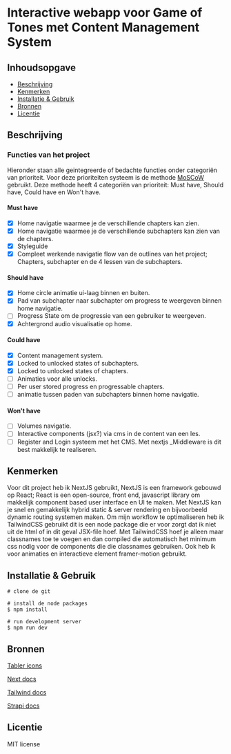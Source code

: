 # Interactive webapp voor Game of Tones met Content Management System

## Inhoudsopgave

  * [Beschrijving](#beschrijving)
  * [Kenmerken](#kenmerken)
  * [Installatie & Gebruik](#installatie)
  * [Bronnen](#bronnen)
  * [Licentie](#licentie)

## Beschrijving
<!-- In de Beschrijving staat hoe je project er uit ziet, hoe het werkt en wat je er mee kan. -->
<!-- Voeg een mooie poster visual toe 📸 -->
<!-- Voeg een link toe naar Github Pages 🌐-->

### Functies van het project
Hieronder staan alle geintegreerde of bedachte functies onder categoriën van prioriteit. Voor deze prioriteiten systeem is de methode [MoSCoW](https://en.wikipedia.org/wiki/MoSCoW_method) gebruikt. Deze methode heeft 4 categoriën van prioriteit: Must have, Should have, Could have en Won't have.
#### Must have
- [x] Home navigatie waarmee je de verschillende chapters kan zien.
- [x] Home navigatie waarmee je de verschillende subchapters kan zien van de chapters.
- [x] Styleguide
- [x] Compleet werkende navigatie flow van de outlines van het project; Chapters, subchapter en de 4 lessen van de subchapters.
#### Should have
- [x] Home circle animatie ui-laag binnen en buiten.
- [x] Pad van subchapter naar subchapter om progress te weergeven binnen home navigatie.
- [ ] Progress State om de progressie van een gebruiker te weergeven.
- [x] Achtergrond audio visualisatie op home.
#### Could have
- [x] Content management system.
- [x] Locked to unlocked states of subchapters.
- [x] Locked to unlocked states of chapters.
- [ ] Animaties voor alle unlocks.
- [ ] Per user stored progress en progressable chapters.
- [ ] animatie tussen paden van subchapters binnen home navigatie.
#### Won't have
- [ ] Volumes navigatie.
- [ ] Interactive components (jsx?) via cms in de content van een les.
- [ ] Register and Login systeem met het CMS. Met nextjs _Middleware is dit best makkelijk te realiseren.

## Kenmerken
Voor dit project heb ik NextJS gebruikt, NextJS is een framework gebouwd op React; React is een open-source, front end, javascript library om makkelijk component based user interface en UI te maken. Met NextJS kan je snel en gemakkelijk hybrid static & server rendering en bijvoorbeeld dynamic routing systemen maken. Om mijn workflow te optimaliseren heb ik TailwindCSS gebruikt dit is een node package die er voor zorgt dat ik niet uit de html of in dit geval JSX-file hoef. Met TailwindCSS hoef je alleen maar classnames toe te voegen en dan compiled die automatisch het minimum css nodig voor de components die die classnames gebruiken. Ook heb ik voor animaties en interactieve element framer-motion gebruikt.

## Installatie & Gebruik
```
# clone de git

# install de node packages
$ npm install

# run development server
$ npm run dev
```

## Bronnen
[Tabler icons](https://tablericons.com/)

[Next docs](https://nextjs.org/)

[Tailwind docs](https://tailwindcss.com/)

[Strapi docs](https://docs.strapi.io/developer-docs/latest/getting-started/introduction.html#open-source-contribution)


## Licentie
MIT license
